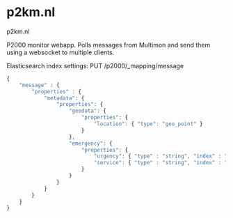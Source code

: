 # p2km.nl
p2km.nl

P2000 monitor webapp. Polls messages from Multimon and send them using a websocket to multiple clients.
 

Elasticsearch index settings:
PUT /p2000/_mapping/message
```javascript
{
    "message" : {
        "properties" : {
            "metadata": {
                "properties": {
                    "geodata": {
                        "properties": {
                            "location": { "type": "geo_point" }
                        }
                    },
                    "emergency": {
                        "properties": {
                            "urgency": { "type" : "string", "index" : "not_analyzed" },
                            "service": { "type" : "string", "index" : "not_analyzed" }
                        }
                    }
                }
            }
        }
    }
}
```